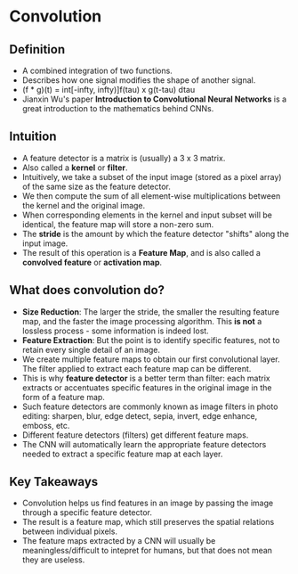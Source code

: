 # Convolution

## Definition
- A combined integration of two functions.
- Describes how one signal modifies the shape of another signal. 
- (f * g)(t) = int[-infty, infty)]f(tau) x g(t-tau) dtau
- Jianxin Wu's paper **Introduction to Convolutional Neural Networks** is a great introduction to the mathematics behind CNNs.

## Intuition
- A feature detector is a matrix is (usually) a 3 x 3 matrix.
- Also called a **kernel** or **filter**. 
- Intuitively, we take a subset of the input image (stored as a pixel array) of the same size as the feature detector.
- We then compute the sum of all element-wise multiplications between the kernel and the original image. 
- When corresponding elements in the kernel and input subset will be identical, the feature map will store a non-zero sum.
- The **stride** is the amount by which the feature detector "shifts" along the input image.
- The result of this operation is a **Feature Map**, and is also called a **convolved feature** or **activation map**.

## What does convolution do?
- **Size Reduction**: The larger the stride, the smaller the resulting feature map, and the faster the image processing algorithm. This **is not** a lossless process - some information is indeed lost. 
- **Feature Extraction**: But the point is to identify specific features, not to retain every single detail of an image. 
- We create multiple feature maps to obtain our first convolutional layer. The filter applied to extract each feature map can be different.
- This is why **feature detector** is a better term than filter: each matrix extracts or accentuates specific features in the original image in the form of a feature map.
- Such feature detectors are commonly known as image filters in photo editing: sharpen, blur, edge detect, sepia, invert, edge enhance, emboss, etc.
- Different feature detectors (filters) get different feature maps.
- The CNN will automatically learn the appropriate feature detectors needed to extract a specific feature map at each layer. 

## Key Takeaways
- Convolution helps us find features in an image by passing the image through a specific feature detector.
- The result is a feature map, which still preserves the spatial relations between individual pixels.
- The feature maps extracted by a CNN will usually be meaningless/difficult to intepret for humans, but that does not mean they are useless. 